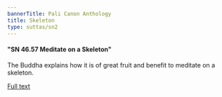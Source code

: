```yaml
---
bannerTitle: Pali Canon Anthology
title: Skeleton 
type: suttas/sn2
---
```


#### "SN 46.57 Meditate on a Skeleton" 

The Buddha explains how it is of great fruit and benefit to meditate on a skeleton.  


[Full text](https://tipitaka.fandom.com/wiki/SN5-V2-Ch2-Samyutta46#238._Skeleton-Act-Result_.28Atthikamahapphala_sans._Asthi-karm-phal.29)
